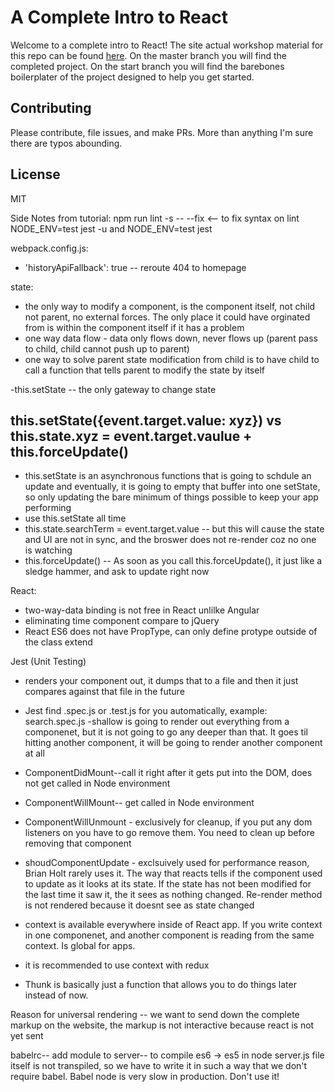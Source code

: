 # A Complete Intro to React

Welcome to a complete intro to React! The site actual workshop material for this repo can be found [here][gh-page]. On the master branch you will find the completed project. On the start branch you will find the barebones boilerplater of the project designed to help you get started.

## Contributing

Please contribute, file issues, and make PRs. More than anything I'm sure there are typos abounding.

## License

MIT

[gh-page]: http://btholt.github.io/complete-intro-to-react/

Side Notes from tutorial:
npm run lint -s -- --fix <-- to fix syntax on lint
NODE_ENV=test jest -u and NODE_ENV=test jest

webpack.config.js:
- 'historyApiFallback': true -- reroute 404 to homepage

state:
- the only way to modify a component, is the component itself, not child not parent, no external forces. The only place it could have orginated from is within the component itself if it has a problem
- one way data flow - data only flows down, never flows up (parent pass to child, child cannot push up to parent)
- one way to solve parent state modification from child is to have child to call a function that tells parent to modify the state by itself

-this.setState -- the only gateway to change state

## this.setState({event.target.value: xyz}) vs this.state.xyz = event.target.vaulue + this.forceUpdate()
- this.setState is an asynchronous functions that is going to schdule an update and eventually, it is going to empty that buffer into one setState, so only updating the bare minimum of things possible to keep your app performing
- use this.setState all time
- this.state.searchTerm = event.target.value -- but this will cause the state and UI are not in sync, and the broswer does not re-render coz no one is watching
- this.forceUpdate() -- As soon as you call this.forceUpdate(), it just like a sledge hammer, and ask to update right now

React: 
- two-way-data binding is not free in React unlilke Angular
- eliminating time component compare to jQuery
- React ES6 does not have PropType, can only define protype outside of the class extend

Jest (Unit Testing)
- renders your component out, it dumps that to a file and then it just compares against that file in the future
- Jest find .spec.js or .test.js for you automatically, example: search.spec.js
-shallow is going to render out everything from a componenet, but it is not going to go any deeper than that. It goes til hitting another component, it will be going to render another component at all


- ComponentDidMount--call it right after it gets put into the DOM, does not get called in Node environment
- ComponentWillMount-- get called in Node environment
- ComponentWillUnmount - exclusively for cleanup, if you put any dom listeners on you have to go remove them. You need to clean up before removing that component
- shoudComponentUpdate - exclsuively used for performance reason, Brian Holt rarely uses it. The way that reacts tells if the component used to update as it looks at its state. If the state has not been modified for the last time it saw it, the it sees as nothing changed. Re-render method is not rendered because it doesnt see as state changed

- context is available everywhere inside of React app. If you write context in one componenet, and another component is reading from the same context. Is global for apps.
- it is recommended to use context with redux
- Thunk is basically just a function that allows you to do things later instead of now.

Reason for universal rendering -- we want to send down the complete markup on the website, the markup is not interactive because react is not yet sent

babelrc--
add module to server-- to compile es6 -> es5 in node
server.js file itself is not transpiled, so we have to write it in such a way that we don't require babel. Babel node is very slow in production. Don't use it!
